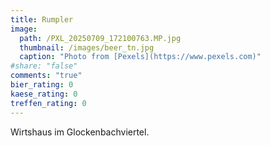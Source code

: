 ```yaml
---
title: Rumpler
image: 
  path: /PXL_20250709_172100763.MP.jpg
  thumbnail: /images/beer_tn.jpg
  caption: "Photo from [Pexels](https://www.pexels.com)"
#share: "false"
comments: "true"
bier_rating: 0
kaese_rating: 0
treffen_rating: 0
---
```


Wirtshaus im Glockenbachviertel.
